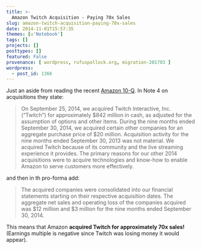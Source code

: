 ```yaml
---
title: >-
  Amazon Twitch Acquisition - Paying 70x Sales
slug: amazon-twitch-acquisition-paying-70x-sales
date: 2014-11-01T15:57:35
themes: [u'Notebook']
tags: []
projects: []
posttypes: []
featured: False
provenance: [ wordpress, rufuspollock.org, migration-201703 ]
wordpress:
  - post_id: 1366
---
```


Just an aside from reading the recent [Amazon 10-Q][10q]. In Note 4 on acquisitions they state:

[10q]: http://www.sec.gov/Archives/edgar/data/1018724/000101872414000055/amzn-20140930x10q.htm

> On September 25, 2014, we acquired Twitch Interactive, Inc. (“Twitch”) for approximately $842 million in cash, as adjusted for the assumption of options and other items. During the nine months ended September 30, 2014, we acquired certain other companies for an aggregate purchase price of $20 million. Acquisition activity for the nine months ended September 30, 2013 was not material. We acquired Twitch because of its community and the live streaming experience it provides. The primary reasons for our other 2014 acquisitions were to acquire technologies and know-how to enable Amazon to serve customers more effectively.

and then in th pro-forma add:

> The acquired companies were consolidated into our financial statements starting on their respective acquisition dates. The aggregate net sales and operating loss of the companies acquired was $12 million and $3 million for the nine months ended September 30, 2014.

This means that Amazon **acquired Twitch for approximately 70x sales!** (Earnings multiple is negative since Twitch was losing money it would appear).

